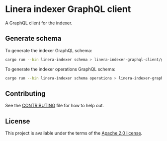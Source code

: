# Linera indexer GraphQL client

<!-- cargo-rdme start -->

A GraphQL client for the indexer.

<!-- cargo-rdme end -->

## Generate schema

To generate the indexer GraphQL schema:
```bash
cargo run --bin linera-indexer schema > linera-indexer-graphql-client/gql/indexer_schema.graphql
```

To generate the indexer operations GraphQL schema:
```bash
cargo run --bin linera-indexer schema operations > linera-indexer-graphql-client/gql/operations_schema.graphql
```

## Contributing

See the [CONTRIBUTING](../CONTRIBUTING.md) file for how to help out.

## License

This project is available under the terms of the [Apache 2.0 license](../LICENSE).
